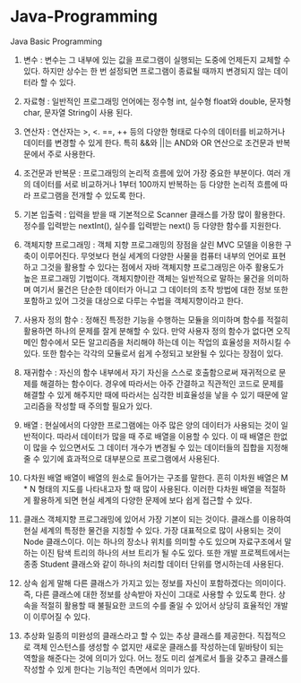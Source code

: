 # Java-Programming
Java Basic Programming

1. 변수 :
변수는 그 내부에 있는 값을 프로그램이 실행되는 도중에 언제든지 교체할 수 있다. 하지만 상수는 한 번 설정되면 프로그램이 종료될 때까지 변경되지 않는 데이터라 할 수 있다.

2. 자료형 :
일반적인 프로그래밍 언어에는 정수형 int, 실수형 float와 double, 문자형 char, 문자열 String이 사용 된다.

3. 연산자 :
연산자는 >, <. ==, ++ 등의 다양한 형태로 다수의 데이터를 비교하거나 데이터를 변경할 수 있게 한다. 특히 &&와 ||는 AND와 OR 연산으로 조건문과 반복문에서 주로 사용한다.

4. 조건문과 반복문 :
프로그래밍의 논리적 흐름에 있어 가장 중요한 부분이다. 여러 개의 데이터를 서로 비교하거나 1부터 100까지 반복하는 등 다양한 논리적 흐름에 따라 프로그램을 전개할 수 있도록 한다.

5. 기본 입출력 :
입력을 받을 때 기본적으로 Scanner 클래스를 가장 많이 활용한다. 정수를 입력받는 nextInt(), 실수를 입력받는 next() 등 다양한 함수를 지원한다.

6. 객체지향 프로그래밍 :
객체 지향 프로그래밍의 장점을 살린 MVC 모델을 이용한 구축이 이루어진다. 무엇보다 현실 세계의 다양한 사물을 컴퓨터 내부의 언어로 표현하고 그것을 활용할 수 있다는 점에서 자바 객체지향 프로그래밍은 아주 활용도가 높은 프로그래밍 기법이다.
객체지향이란 객체는 일반적으로 말하는 물건을 의미하며 여기서 물건은 단순한 데이터가 아니고 그 데이터의 조작 방법에 대한 정보 또한 포함하고 있어 그것을 대상으로 다루는 수법을 객체지향이라고 한다.

7. 사용자 정의 함수 :
정해진 특정한 기능을 수행하는 모듈을 의미하며 함수를 적절히 활용하면 하나의 문제를 잘게 분해할 수 있다. 만약 사용자 정의 함수가 없다면 오직 메인 함수에서 모든 알고리즘을 처리해야 하는데 이는 작업의 효율성을 저하시킬 수 있다. 또한 함수는 각각의 모듈로서 쉽게 수정되고 보완될 수 있다는 장점이 있다.

8. 재귀함수 :
자신의 함수 내부에서 자기 자신을 스스로 호출함으로써 재귀적으로 문제를 해결하는 함수이다. 경우에 따라서는 아주 간결하고 직관적인 코드로 문제를 해결할 수 있게 해주지만 때에 따라서는 심각한 비효율성을 낳을 수 있기 때문에 알고리즘을 작성할 때 주의할 필요가 있다.

9. 배열 :
현실에서의 다양한 프로그램에는 아주 많은 양의 데이터가 사용되는 것이 일반적이다. 따라서 데이터가 많을 때 주로 배열을 이용할 수 있다. 이 때 배열은 한없이 많을 수 있으면서도 그 데이터 개수가 변경될 수 있는 데이터들의 집합을 지정해줄 수 있기에 효과적으로 대부분으로 프로그램에서 사용된다.

10. 다차원 배열 
배열이 배열의 원소로 들어가는 구조를 말한다. 흔히 이차원 배열은 M * N 형태의 지도를 나타내고자 할 때 많이 사용된다. 이러한 다차원 배열을 적절하게 활용하게 되면 현실 세계의 다양한 문제에 보다 쉽게 접근할 수 있다.

11. 클래스
객체지향 프로그래밍에 있어서 가장 기본이 되는 것이다. 클래스를 이용하여 현실 세계의 특정한 물건을 지칭할 수 있다. 가장 대표적으로 많이 사용되는 것이 Node 클래스이다. 이는 하나의 장소나 위치를 의미할 수도 있으며 자료구조에서 말하는 이진 탐색 트리의 하나의 서브 트리가 될 수도 있다. 또한 개발 프로젝트에서는 종종 Student 클래스와 같이 하나의 처리할 데이터 단위를 명시하는데 사용된다.

12. 상속
쉽게 말해 다른 클래스가 가지고 있는 정보를 자신이 포함하겠다는 의미이다. 즉, 다른 클래스에 대한 정보를 상속받아 자신이 그대로 사용할 수 있도록 한다. 상속을 적절히 활용할 때 불필요한 코드의 수를 줄일 수 있어서 상당히 효율적인 개발이 이루어질 수 있다.

13. 추상화
일종의 미완성의 클래스라고 할 수 있는 추상 클래스를 제공한다. 직접적으로 객체 인스턴스를 생성할 수 없지만 새로운 클래스를 작성하는데 밑바탕이 되는 역할을 해준다는 것에 의미가 있다. 어느 정도 미리 설계로서 틀을 갖추고 클래스를 작성할 수 있게 한다는 기능적인 측면에서 의미가 있다.
